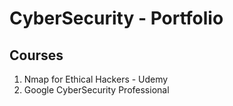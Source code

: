 # CyberSecurity - Portfolio

## Courses
1. Nmap for Ethical Hackers - Udemy
2. Google CyberSecurity Professional 
